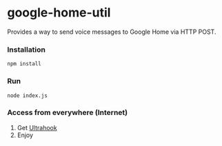 # google-home-util

Provides a way to send voice messages to Google Home via HTTP POST.

### Installation

  `npm install`

### Run

  `node index.js`

### Access from everywhere (Internet)

  1. Get [Ultrahook](http://www.ultrahook.com/)
  2. Enjoy
